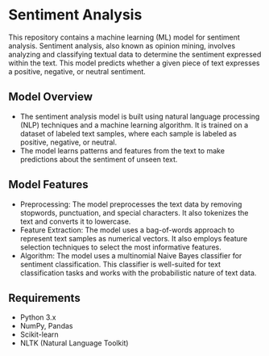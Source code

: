 # Sentiment Analysis
 
This repository contains a machine learning (ML) model for sentiment analysis. Sentiment analysis, also known as opinion mining, involves analyzing and classifying textual data to determine the sentiment expressed within the text. This model predicts whether a given piece of text expresses a positive, negative, or neutral sentiment.

## Model Overview
* The sentiment analysis model is built using natural language processing (NLP) techniques and a machine learning algorithm. 
It is trained on a dataset of labeled text samples, where each sample is labeled as positive, negative, or neutral.
* The model learns patterns and features from the text to make predictions about the sentiment of unseen text.

## Model Features
* Preprocessing: The model preprocesses the text data by removing stopwords, punctuation, and special characters. It also tokenizes the text and converts it to lowercase.
* Feature Extraction: The model uses a bag-of-words approach to represent text samples as numerical vectors. It also employs feature selection techniques to select the most informative features.
* Algorithm: The model uses a multinomial Naive Bayes classifier for sentiment classification. This classifier is well-suited for text classification tasks and works with the probabilistic nature of text data.
## Requirements
* Python 3.x
* NumPy, Pandas
* Scikit-learn
* NLTK (Natural Language Toolkit)
